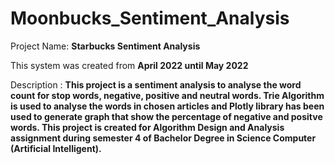 # Moonbucks_Sentiment_Analysis
Project Name: **Starbucks Sentiment Analysis**

This system was created from **April 2022 until May 2022**

Description : **This project is a sentiment analysis to analyse the word count for stop words, negative, positive and  neutral words. Trie Algorithm is used to analyse the words in chosen articles and Plotly library has been used to generate graph that show the percentage of negative and positve words. This project is created for Algorithm Design and Analysis assignment during semester 4 of Bachelor Degree in Science Computer (Artificial Intelligent).**
